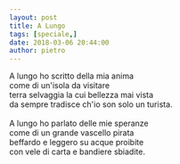 ```yaml
---
layout: post
title: A Lungo
tags: [speciale,]
date: 2018-03-06 20:44:00
author: pietro
---
```

A lungo ho scritto della mia anima<br/>come di un'isola da visitare<br/>terra selvaggia la cui bellezza mai vista<br/>da sempre tradisce ch'io son solo un turista.<br/><br/>A lungo ho parlato delle mie speranze<br/>come di un grande vascello pirata<br/>beffardo e leggero su acque proibite<br/>con vele di carta e bandiere sbiadite.
